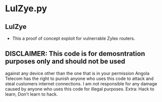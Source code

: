 LulZye.py
======================

## LulZye 
 * This a proof of concept exploit for vulnerrable Zylex routers.


## DISCLAIMER: This code is for demosntration purposes only and should not be used
against any device other than the one that is in your permission
Angola Telecom has the right to punish anyone who uses this code to attack and steal customers internet connections.
I am not responsible for any damage caused by anyone who uses this code for illegal purposes.
Extra: Hack to learn, Don't learn to hack.
